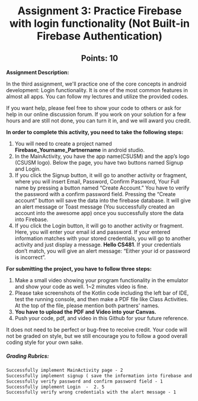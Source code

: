 <h1 align="center">Assignment 3: Practice Firebase with login functionality (Not Built-in Firebase Authentication)</h1>
<h2 align="center">Points: 10</h2>

**Assignment Description:**

In the third assignment, we'll practice one of the core concepts in android development: Login functionality. It is one of the most common features in almost all apps. You can follow my lectures and utilize the provided codes. 

If you want help, please feel free to show your code to others or ask for help in our online discussion forum. If you work on your solution for a few hours and are still not done, you can turn it in, and we will award you credit. 

**In order to complete this activity, you need to take the following steps:**
1. You will need to create a project named **Firebase_Yourname_Partnername** in android studio. 
2. In the MainActivity, you have the app name(CSUSM) and the app’s logo (CSUSM logo). Below the page, you have two buttons named Signup and Login. 
3. If you click the Signup button, it will go to another activity or fragment, where you will insert Email, Password, Confirm Password, Your Full name by pressing a button named “Create Account.” You have to verify the password with a confirm password field.  Pressing the “Create account” button will save the data into the firebase database. It will give an alert message or Toast message (You successfully created an account into the awesome app) once you successfully store the data into Firebase.
4. If you click the Login button, it will go to another activity or fragment. Here, you will enter your email id and password. If your entered information matches with your stored credentials, you will go to another activity and just display a message. **Hello CS481**. If your credentials don’t match, you will give an alert message: “Either your id or password is incorrect”.

**For submitting the project, you have to follow three steps:**

1. Make a small video showing your program functionality in the emulator and show your code as well. 1~2 minutes video is fine. 
2. Please take screenshots of the Kotlin code including the left bar of IDE, test the running console, and then make a PDF file like Class Activities. At the top of the file, please mention both partners' names. 
3. **You have to upload the PDF and Video into your Canvas.**
4. Push your code, pdf, and video in this Github for your future reference.

It does not need to be perfect or bug-free to receive credit. Your code will not be graded on style, but we still encourage you to follow a good overall coding style for your own sake. 

<h5>Grading Rubrics:</h5>

```diff
Successfully implement MainActivity page - 2
Successfully implement signup ( save the information into firebase and alert message) - 3.5
Successfully verify password and confirm password field - 1 
Successfully implement Login  -  2. 5
Successfully verify wrong credentials with the alert message - 1

```

